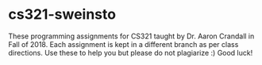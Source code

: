 # cs321-sweinsto

These programming assignments for CS321 taught by Dr. Aaron Crandall in Fall of 2018.
Each assignment is kept in a different branch as per class directions.
Use these to help you but please do not plagiarize  :)
Good luck!
